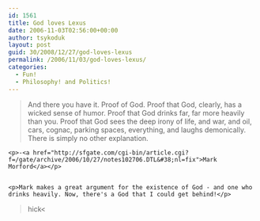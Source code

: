 ```yaml
---
id: 1561
title: God loves Lexus
date: 2006-11-03T02:56:00+00:00
author: tsykoduk
layout: post
guid: 30/2008/12/27/god-loves-lexus
permalink: /2006/11/03/god-loves-lexus/
categories:
  - Fun!
  - Philosophy! and Politics!
---
```

<blockquote>And there you have it. Proof of God. Proof that God, clearly, has a wicked sense of humor. Proof that God drinks far, far more heavily than you. Proof that God sees the deep irony of life, and war, and oil, cars, cognac, parking spaces, everything, and laughs demonically. There is simply no other explanation.</blockquote>

	<p>-<a href="http://sfgate.com/cgi-bin/article.cgi?f=/gate/archive/2006/10/27/notes102706.DTL&#38;nl=fix">Mark Morford</a></p>


	<p>Mark makes a great argument for the existence of God - and one who drinks heavily. Now, there's a God that I could get behind!</p>


<blockquote>
	<p>hick&lt;</p>

</blockquote>